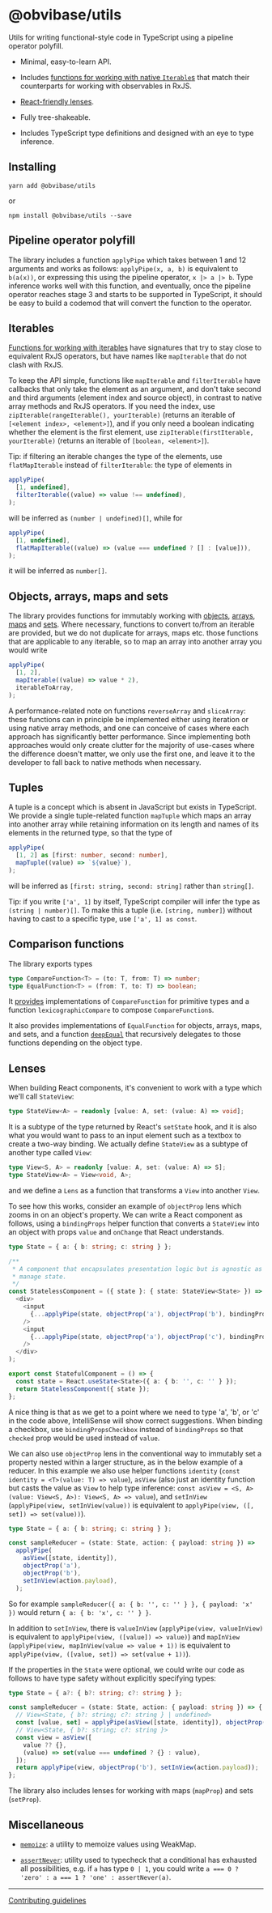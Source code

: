 # @obvibase/utils

Utils for writing functional-style code in TypeScript using a pipeline operator polyfill.

- Minimal, easy-to-learn API.

- Includes [functions for working with native `Iterable`s](#iterables) that match their counterparts for working with observables in RxJS.

- [React-friendly lenses](#lenses).

- Fully tree-shakeable.

- Includes TypeScript type definitions and designed with an eye to type inference.

## Installing

```
yarn add @obvibase/utils
```

or

```
npm install @obvibase/utils --save
```

## Pipeline operator polyfill

The library includes a function `applyPipe` which takes between 1 and 12 arguments and works as follows: `applyPipe(x, a, b)` is equivalent to `b(a(x))`, or expressing this using the pipeline operator, `x |> a |> b`. Type inference works well with this function, and eventually, once the pipeline operator reaches stage 3 and starts to be supported in TypeScript, it should be easy to build a codemod that will convert the function to the operator.

## Iterables

[Functions for working with iterables](https://github.com/obvibase/utils/tree/master/src/lib/iterable) have signatures that try to stay close to equivalent RxJS operators, but have names like `mapIterable` that do not clash with RxJS.

To keep the API simple, functions like `mapIterable` and `filterIterable` have callbacks that only take the element as an argument, and don't take second and third arguments (element index and source object), in contrast to native array methods and RxJS operators. If you need the index, use `zipIterable(rangeIterable(), yourIterable)` (returns an iterable of `[<element index>, <element>]`), and if you only need a boolean indicating whether the element is the first element, use `zipIterable(firstIterable, yourIterable)` (returns an iterable of `[boolean, <element>]`).

Tip: if filtering an iterable changes the type of the elements, use `flatMapIterable` instead of `filterIterable`: the type of elements in

```ts
applyPipe(
  [1, undefined],
  filterIterable((value) => value !== undefined),
);
```

will be inferred as `(number | undefined)[]`, while for

```ts
applyPipe(
  [1, undefined],
  flatMapIterable((value) => (value === undefined ? [] : [value])),
);
```

it will be inferred as `number[]`.

## Objects, arrays, maps and sets

The library provides functions for immutably working with [objects](https://github.com/obvibase/utils/tree/master/src/lib/object), [arrays](https://github.com/obvibase/utils/tree/master/src/lib/array), [maps](https://github.com/obvibase/utils/tree/master/src/lib/map) and [sets](https://github.com/obvibase/utils/tree/master/src/lib/set). Where necessary, functions to convert to/from an iterable are provided, but we do not duplicate for arrays, maps etc. those functions that are applicable to any iterable, so to map an array into another array you would write

```ts
applyPipe(
  [1, 2],
  mapIterable((value) => value * 2),
  iterableToArray,
);
```

A performance-related note on functions `reverseArray` and `sliceArray`: these functions can in principle be implemented either using iteration or using native array methods, and one can conceive of cases where each approach has significantly better performance. Since implementing both approaches would only create clutter for the majority of use-cases where the difference doesn't matter, we only use the first one, and leave it to the developer to fall back to native methods when necessary.

## Tuples

A tuple is a concept which is absent in JavaScript but exists in TypeScript. We provide a single tuple-related function `mapTuple` which maps an array into another array while retaining information on its length and names of its elements in the returned type, so that the type of

```ts
applyPipe(
  [1, 2] as [first: number, second: number],
  mapTuple((value) => `${value}`),
);
```

will be inferred as `[first: string, second: string]` rather than `string[]`.

Tip: if you write `['a', 1]` by itself, TypeScript compiler will infer the type as `(string | number)[]`. To make this a tuple (i.e. `[string, number]`) without having to cast to a specific type, use `['a', 1] as const`.

## Comparison functions

The library exports types

```ts
type CompareFunction<T> = (to: T, from: T) => number;
type EqualFunction<T> = (from: T, to: T) => boolean;
```

It [provides](https://github.com/obvibase/utils/tree/master/src/lib/compare) implementations of `CompareFunction` for primitive types and a function `lexicographicCompare` to compose `CompareFunction`s.

It also provides implementations of `EqualFunction` for objects, arrays, maps, and sets, and a function [`deepEqual`](https://github.com/obvibase/utils/blob/master/src/lib/deepEqual.ts) that recursively delegates to those functions depending on the object type.

## Lenses

When building React components, it's convenient to work with a type which we'll call `StateView`:

```ts
type StateView<A> = readonly [value: A, set: (value: A) => void];
```

It is a subtype of the type returned by React's `setState` hook, and it is also what you would want to pass to an input element such as a textbox to create a two-way binding. We actually define `StateView` as a subtype of another type called `View`:

```ts
type View<S, A> = readonly [value: A, set: (value: A) => S];
type StateView<A> = View<void, A>;
```

and we define a `Lens` as a function that transforms a `View` into another `View`.

To see how this works, consider an example of `objectProp` lens which zooms in on an object's property. We can write a React component as follows, using a `bindingProps` helper function that converts a `StateView` into an object with props `value` and `onChange` that React understands.

```ts
type State = { a: { b: string; c: string } };

/**
 * A component that encapsulates presentation logic but is agnostic as to how we
 * manage state.
 */
const StatelessComponent = ({ state }: { state: StateView<State> }) => (
  <div>
    <input
      {...applyPipe(state, objectProp('a'), objectProp('b'), bindingProps)}
    />
    <input
      {...applyPipe(state, objectProp('a'), objectProp('c'), bindingProps)}
    />
  </div>
);

export const StatefulComponent = () => {
  const state = React.useState<State>({ a: { b: '', c: '' } });
  return StatelessComponent({ state });
};
```

A nice thing is that as we get to a point where we need to type 'a', 'b', or 'c' in the code above, IntelliSense will show correct suggestions. When binding a checkbox, use `bindingPropsCheckbox` instead of `bindingProps` so that `checked` prop would be used instead of `value`.

We can also use `objectProp` lens in the conventional way to immutably set a property nested within a larger structure, as in the below example of a reducer. In this example we also use helper functions `identity` (`const identity = <T>(value: T) => value`), `asView` (also just an identity function but casts the value as `View` to help type inference: `const asView = <S, A>(value: View<S, A>): View<S, A> => value`), and `setInView` (`applyPipe(view, setInView(value))` is equivalent to `applyPipe(view, ([, set]) => set(value))`).

```ts
type State = { a: { b: string; c: string } };

const sampleReducer = (state: State, action: { payload: string }) =>
  applyPipe(
    asView([state, identity]),
    objectProp('a'),
    objectProp('b'),
    setInView(action.payload),
  );
```

So for example `sampleReducer({ a: { b: '', c: '' } }, { payload: 'x' })` would return `{ a: { b: 'x', c: '' } }`.

In addition to `setInView`, there is `valueInView` (`applyPipe(view, valueInView)` is equivalent to `applyPipe(view, ([value]) => value)`) and `mapInView` (`applyPipe(view, mapInView(value => value + 1))` is equivalent to `applyPipe(view, ([value, set]) => set(value + 1))`).

If the properties in the `State` were optional, we could write our code as follows to have type safety without explicitly specifying types:

```ts
type State = { a?: { b?: string; c?: string } };

const sampleReducer = (state: State, action: { payload: string }) => {
  // View<State, { b?: string; c?: string } | undefined>
  const [value, set] = applyPipe(asView([state, identity]), objectProp('a'));
  // View<State, { b?: string; c?: string }>
  const view = asView([
    value ?? {},
    (value) => set(value === undefined ? {} : value),
  ]);
  return applyPipe(view, objectProp('b'), setInView(action.payload));
};
```

The library also includes lenses for working with maps (`mapProp`) and sets (`setProp`).

## Miscellaneous

- [`memoize`](https://github.com/obvibase/utils/blob/master/src/lib/memoize.ts): a utility to memoize values using WeakMap.

- [`assertNever`](https://github.com/obvibase/utils/blob/master/src/lib/assertNever.ts): utility used to typecheck that a conditional has exhausted all possibilities, e.g. if `a` has type `0 | 1`, you could write `a === 0 ? 'zero' : a === 1 ? 'one' : assertNever(a)`.

---

[Contributing guidelines](https://github.com/obvibase/utils/blob/master/.github/CONTRIBUTING.md)
